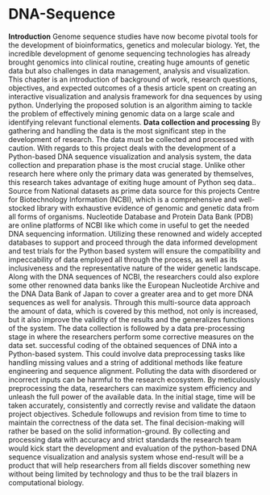 # DNA-Sequence

 **Introduction**
Genome sequence studies have now become pivotal tools for the development of bioinformatics, genetics and molecular biology. Yet, the incredible development of genome sequencing technologies has already brought genomics into clinical routine, creating huge amounts of genetic data but also challenges in data management, analysis and visualization. This chapter is an introduction of background of work, research questions, objectives, and expected outcomes of a thesis article spent on creating an interactive visualization and analysis framework for dna sequences by using python. Underlying the proposed solution is an algorithm aiming to tackle the problem of effectively mining genomic data on a large scale and identifying relevant functional elements.
**Data collection and processing** 
By gathering and handling the data is the most significant step in the development of research. The data must be collected and processed with caution. With regards to this project deals with the development of a Python-based DNA sequence visualization and analysis system, the data collection and preparation phase is the most crucial stage. Unlike other research here where only the primary data was generated by themselves, this research takes advantage of exiting huge amount of Python seq data.. Source from National datasets as prime data source for this projects Centre for Biotechnology Information (NCBI), which is a comprehensive and well-stocked library with exhaustive evidence of genomic and genetic data from all forms of organisms. Nucleotide Database and Protein Data Bank (PDB) are online platforms of NCBI like which come in useful to get the needed DNA sequencing information. Utilizing these renowned and widely accepted databases to support and proceed through the data informed development and test trials for the Python based system will ensure the compatibility and impeccability of data employed all through the process, as well as its inclusiveness and the representative nature of the wider genetic landscape. Along with the DNA sequences of NCBI, the researchers could also explore some other renowned data banks like the European Nucleotide Archive and the DNA Data Bank of Japan to cover a greater area and to get more DNA sequences as well for analysis. Through this multi-source data approach the amount of data, which is covered by this method, not only is increased, but it also improve the validity of the results and the generalizes functions of the system.
The data collection is followed by a data pre-processing stage in where the researchers perform some corrective measures on the data set. successful coding of the obtained sequences of DNA into a Python-based system. This could involve data preprocessing tasks like handling missing values and a string of additional methods like feature engineering and sequence alignment. Polluting the data with disordered or incorrect inputs can be harmful to the research ecosystem. By meticulously preprocessing the data, researchers can maximize system efficiency and unleash the full power of the available data. In the initial stage, time will be taken accurately, consistently and correctly revise and validate the dataon project objectives. Schedule followups and revision from time to time to maintain the correctness of the data set. The final decision-making will rather be based on the solid information-ground. By collecting and processing data with accuracy and strict standards the research team would kick start the development and evaluation of the python-based DNA sequence visualization and analysis system whose end-result will be a product that will help researchers from all fields discover something new without being limited by technology and thus to be the trail blazers in computational biology.
